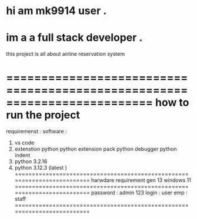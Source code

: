 hi am mk9914 user .
=========================================================================
im a a full stack developer .
=========================================================================

this project is all about airline reservation system 

=========================================================================
how to run the project 
=========================================================================
requiremenst :
software :
1) vs code
2) extenstion
   python
   python extension pack
   python debugger
   python indent
3) python 3.2.16
4) python  3.12.3  (latest )
=========================================================================
harwdare requirement 
gen 13 
windows 11
=========================================================================
password : admin 123
login :
user 
emp :
staff
=========================================================================
